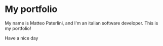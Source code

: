 # My portfolio

My name is Matteo Paterlini, and I'm an italian software developer.
This is my portfolio!

Have a nice day
